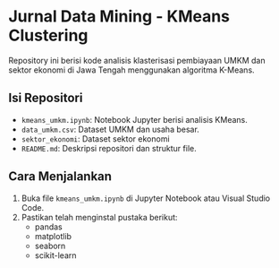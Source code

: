 # Jurnal Data Mining - KMeans Clustering

Repository ini berisi kode analisis klasterisasi pembiayaan UMKM dan sektor ekonomi di Jawa Tengah menggunakan algoritma K-Means.

## Isi Repositori
- `kmeans_umkm.ipynb`: Notebook Jupyter berisi analisis KMeans.
- `data_umkm.csv`: Dataset UMKM dan usaha besar.
- `sektor_ekonomi`: Dataset sektor ekonomi
- `README.md`: Deskripsi repositori dan struktur file.

## Cara Menjalankan
1. Buka file `kmeans_umkm.ipynb` di Jupyter Notebook atau Visual Studio Code.
2. Pastikan telah menginstal pustaka berikut:
   - pandas
   - matplotlib
   - seaborn
   - scikit-learn


